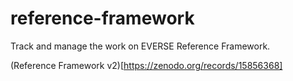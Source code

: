 # reference-framework
Track and manage the work on EVERSE Reference Framework.  

(Reference Framework v2)[https://zenodo.org/records/15856368]
